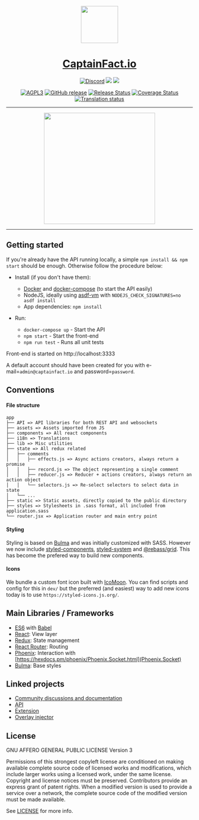 <p align="center"><img src="app/static/assets/img/logo.png" height="100"/></p>
<h1 align="center"><a href="https://captainfact.io">CaptainFact.io</a></h1>
<p align="center">
<a href="https://discord.gg/2Qd7hMz" title="Discord"><img src="https://discordapp.com/api/guilds/416782744748687361/widget.png" alt="Discord"></a>
<a href="https://twitter.com/CaptainFact_io" title="Twitter"><img src="https://img.shields.io/twitter/follow/CaptainFact_io.svg?style=social&label=Follow"></a>
<a href="https://opencollective.com/captainfact_io" title="Backers on Open Collective"><img src="https://opencollective.com/captainfact_io/backers/badge.svg"></a>
</p>
<p align="center">
<a href="./LICENSE"><img src="https://img.shields.io/github/license/CaptainFact/captain-fact-frontend.svg" alt="AGPL3"></a>
<a href="https://github.com/CaptainFact/captain-fact-frontend/releases"><img src="https://img.shields.io/github/v/release/CaptainFact/captain-fact-frontend" alt="GitHub release" /></a>
<a href="https://github.com/CaptainFact/captain-fact-frontend/actions/workflows/release.yml"><img src="https://github.com/CaptainFact/captain-fact-frontend/actions/workflows/release.yml/badge.svg" alt='Release Status' /></a>
<a href='https://coveralls.io/github/CaptainFact/captain-fact-frontend?branch=staging'><img src='https://coveralls.io/repos/github/CaptainFact/captain-fact-frontend/badge.svg?branch=staging' alt='Coverage Status' /></a>
<a href="https://hosted.weblate.org/engage/captainfact-frontend-ui/"><img src="https://hosted.weblate.org/widgets/captainfact-frontend-ui/-/svg-badge.svg" alt="Translation status" /></a>
</p>
<hr/>
<p align="center">
<a href="https://opencollective.com/captainfact_io/donate" target="_blank">
  <img src="https://opencollective.com/captainfact_io/donate/button@2x.png?color=white" width=300 />
</a>
</p>
<hr/>

## Getting started

If you're already have the API running locally, a simple `npm install && npm start`
should be enough. Otherwise follow the procedure below:

- Install (if you don't have them):

  - [Docker](https://docs.docker.com/install/)
    and [docker-compose](https://docs.docker.com/compose/install/)
    (to start the API easily)
  - NodeJS, ideally using [asdf-vm](https://github.com/asdf-vm/asdf) with `NODEJS_CHECK_SIGNATURES=no asdf install`
  - App dependencies: `npm install`

- Run:
  - `docker-compose up` - Start the API
  - `npm start` - Start the front-end
  - `npm run test` - Runs all unit tests

Front-end is started on http://localhost:3333

A default account should have been created for you with
e-mail=`admin@captainfact.io` and password=`password`.

## Conventions

#### File structure

```
app
├── API => API libraries for both REST API and websockets
├── assets => Assets imported from JS
├── components => All react components
├── i18n => Translations
├── lib => Misc utilities
├── state => All redux related
│   ├── comments
│   │   ├── effects.js => Async actions creators, always return a promise
│   │   ├── record.js => The object representing a single comment
│   │   ├── reducer.js => Reducer + actions creators, always return an action object
│   │   └── selectors.js => Re-select selectors to select data in state
│   └── ...
├── static => Static assets, directly copied to the public directory
├── styles => Stylesheets in .sass format, all included from application.sass
└── router.jsx => Application router and main entry point
```

#### Styling

Styling is based on [Bulma](https://bulma.io/documentation/) and was initially
customized with SASS. However we now include [styled-components](https://github.com/emotion-js/emotion), [styled-system](https://github.com/jxnblk/styled-system) and [@rebass/grid](https://github.com/rebassjs/grid).
This has become the prefered way to build new components.

#### Icons

We bundle a custom font icon built with [IcoMoon](https://icomoon.io/). You can find scripts and config
for this in `dev/` but the preferred (and easiest) way to add new icons today
is to use `https://styled-icons.js.org/`.

## Main Libraries / Frameworks

- [ES6](http://es6-features.org) with [Babel](https://babeljs.io/)
- [React](https://reactjs.org/): View layer
- [Redux](https://redux.js.org/): State management
- [React Router](https://github.com/ReactTraining/react-router): Routing
- [Phoenix](https://phoenixframework.org/): Interaction with [https://hexdocs.pm/phoenix/Phoenix.Socket.html](Phoenix.Socket)
- [Bulma](https://bulma.io/): Base styles

## Linked projects

- [Community discussions and documentation](https://github.com/CaptainFact/captain-fact/)
- [API](https://github.com/CaptainFact/captain-fact-api)
- [Extension](https://github.com/CaptainFact/captain-fact-extension)
- [Overlay injector](https://github.com/CaptainFact/captain-fact-overlay-injector)

## License

GNU AFFERO GENERAL PUBLIC LICENSE Version 3

Permissions of this strongest copyleft license are conditioned on making available complete source code of licensed works and modifications, which include larger works using a licensed work, under the same license. Copyright and license notices must be preserved. Contributors provide an express grant of patent rights. When a modified version is used to provide a service over a network, the complete source code of the modified version must be made available.

See [LICENSE](LICENSE) for more info.
